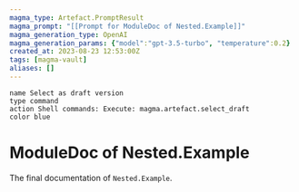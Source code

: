```yaml
---
magma_type: Artefact.PromptResult
magma_prompt: "[[Prompt for ModuleDoc of Nested.Example]]"
magma_generation_type: OpenAI
magma_generation_params: {"model":"gpt-3.5-turbo", "temperature":0.2}
created_at: 2023-08-23 12:53:00Z
tags: [magma-vault]
aliases: []
---
```

```button
name Select as draft version
type command
action Shell commands: Execute: magma.artefact.select_draft
color blue
```

# ModuleDoc of Nested.Example

The final documentation of `Nested.Example`.
